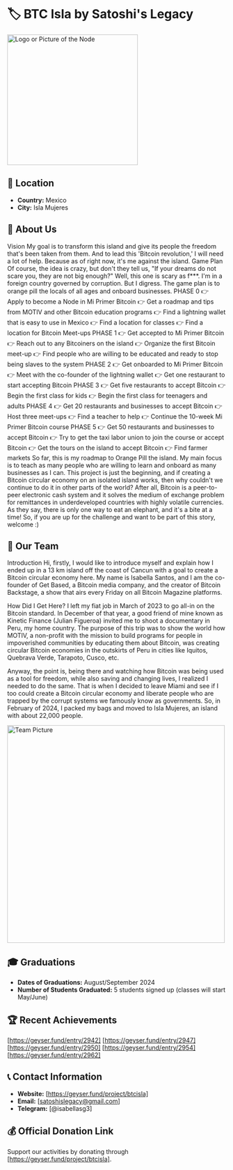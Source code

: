 # 🏷️ BTC Isla by Satoshi's Legacy
<img src="https://github.com/MyFirstBitcoin/Light-Node-Directory/blob/main/logo_placeholder.png" width="300" alt="Logo or Picture of the Node"> <!-- 1 picture maximum -->

## 📍 Location
- **Country:** Mexico
- **City:** Isla Mujeres

## 📖 About Us
Vision
My goal is to transform this island and give its people the freedom that's been taken from them. And to lead this 'Bitcoin revolution,' I will need a lot of help. Because as of right now, it's me against the island.
Game Plan
Of course, the idea is crazy, but don't they tell us, "If your dreams do not scare you, they are not big enough?" Well, this one is scary as f***. I'm in a foreign country governed by corruption. But I digress.
The game plan is to orange pill the locals of all ages and onboard businesses.
PHASE 0
👉 Apply to become a Node in Mi Primer Bitcoin
👉 Get a roadmap and tips from MOTIV and other Bitcoin education programs
👉 Find a lightning wallet that is easy to use in Mexico
👉 Find a location for classes
👉 Find a location for Bitcoin Meet-ups
PHASE 1
👉 Get accepted to Mi Primer Bitcoin
👉 Reach out to any Bitcoiners on the island
👉 Organize the first Bitcoin meet-up
👉 Find people who are willing to be educated and ready to stop being slaves to the system
PHASE 2
👉 Get onboarded to Mi Primer Bitcoin
👉 Meet with the co-founder of the lightning wallet
👉 Get one restaurant to start accepting Bitcoin
PHASE 3
👉 Get five restaurants to accept Bitcoin
👉 Begin the first class for kids
👉 Begin the first class for teenagers and adults
PHASE 4
👉 Get 20 restaurants and businesses to accept Bitcoin
👉 Host three meet-ups
👉 Find a teacher to help
👉 Continue the 10-week Mi Primer Bitcoin course
PHASE 5
👉 Get 50 restaurants and businesses to accept Bitcoin
👉 Try to get the taxi labor union to join the course or accept Bitcoin
👉 Get the tours on the island to accept Bitcoin
👉 Find farmer markets
So far, this is my roadmap to Orange Pill the island. My main focus is to teach as many people who are willing to learn and onboard as many businesses as I can. This project is just the beginning, and if creating a Bitcoin circular economy on an isolated island works, then why couldn't we continue to do it in other parts of the world? After all, Bitcoin is a peer-to-peer electronic cash system and it solves the medium of exchange problem for remittances in underdeveloped countries with highly volatile currencies.
As they say, there is only one way to eat an elephant, and it's a bite at a time! So, if you are up for the challenge and want to be part of this story, welcome :)
## 👥 Our Team
Introduction
Hi, firstly, I would like to introduce myself and explain how I ended up in a 13 km island off the coast of Cancun with a goal to create a Bitcoin circular economy here. My name is Isabella Santos, and I am the co-founder of Get Based, a Bitcoin media company, and the creator of Bitcoin Backstage, a show that airs every Friday on all Bitcoin Magazine platforms.

How Did I Get Here?
I left my fiat job in March of 2023 to go all-in on the Bitcoin standard. In December of that year, a good friend of mine known as Kinetic Finance (Julian Figueroa) invited me to shoot a documentary in Peru, my home country. The purpose of this trip was to show the world how MOTIV, a non-profit with the mission to build programs for people in impoverished communities by educating them about Bitcoin, was creating circular Bitcoin economies in the outskirts of Peru in cities like Iquitos, Quebrava Verde, Tarapoto, Cusco, etc.

Anyway, the point is, being there and watching how Bitcoin was being used as a tool for freedom, while also saving and changing lives, I realized I needed to do the same. That is when I decided to leave Miami and see if I too could create a Bitcoin circular economy and liberate people who are trapped by the corrupt systems we famously know as governments.
So, in February of 2024, I packed my bags and moved to Isla Mujeres, an island with about 22,000 people.

<img src="https://twitter.com/isabellasg3/photo" width="500" alt="Team Picture"> <!-- 1 picture maximum -->

## 🎓 Graduations
- **Dates of Graduations:** August/September 2024
- **Number of Students Graduated:** 5 students signed up (classes will start May/June) 

## 🏆 Recent Achievements
[https://geyser.fund/entry/2942]
[https://geyser.fund/entry/2947]
[https://geyser.fund/entry/2950]
[https://geyser.fund/entry/2954]
[https://geyser.fund/entry/2962]

## 📞 Contact Information
- **Website:** [https://geyser.fund/project/btcisla]
- **Email:** [satoshislegacy@gmail.com]
- **Telegram:** [@isabellasg3]

## 💰 Official Donation Link
Support our activities by donating through [https://geyser.fund/project/btcisla].

